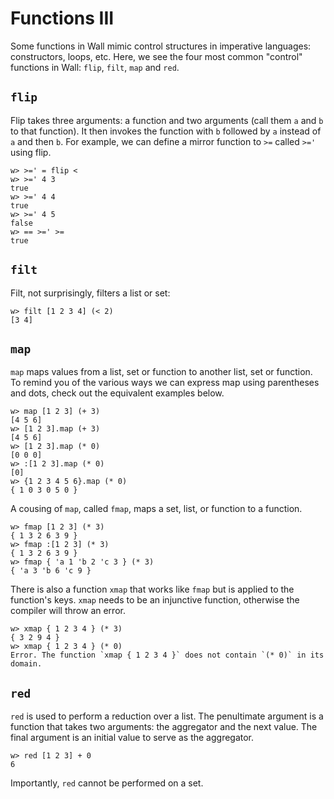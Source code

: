 # Functions III

Some functions in Wall mimic control structures in imperative languages: constructors, loops, etc.  Here, we see the four most common "control" functions in Wall: `flip`, `filt`, `map` and `red`.

## `flip`

Flip takes three arguments: a function and two arguments (call them `a` and `b` to that function).  It then invokes the function with `b` followed by `a` instead of `a` and then `b`.  For example, we can define a mirror function to `>=` called `>='` using flip.

```
w> >=' = flip <
w> >=' 4 3
true
w> >=' 4 4
true
w> >=' 4 5
false
w> == >=' >=
true
```

## `filt`

Filt, not surprisingly, filters a list or set:

```
w> filt [1 2 3 4] (< 2)
[3 4]
```

## `map`

`map` maps values from a list, set or function to another list, set or function.  To remind you of the various ways we can express map using parentheses and dots, check out the equivalent examples below.

```
w> map [1 2 3] (+ 3)
[4 5 6]
w> [1 2 3].map (+ 3)
[4 5 6]
w> [1 2 3].map (* 0)
[0 0 0]
w> :[1 2 3].map (* 0)
[0]
w> {1 2 3 4 5 6}.map (* 0)
{ 1 0 3 0 5 0 }
```

A cousing of `map`, called `fmap`, maps a set, list, or function to a function.

```
w> fmap [1 2 3] (* 3)
{ 1 3 2 6 3 9 }
w> fmap :[1 2 3] (* 3)
{ 1 3 2 6 3 9 }
w> fmap { 'a 1 'b 2 'c 3 } (* 3)
{ 'a 3 'b 6 'c 9 }
```

There is also a function `xmap` that works like `fmap` but is applied to the function's keys. `xmap` needs to be an injunctive function, otherwise the compiler will throw an error.

```
w> xmap { 1 2 3 4 } (* 3)
{ 3 2 9 4 }
w> xmap { 1 2 3 4 } (* 0)
Error. The function `xmap { 1 2 3 4 }` does not contain `(* 0)` in its domain.
```

## `red`

`red` is used to perform a reduction over a list. The penultimate argument is a function that takes two arguments: the aggregator and the next value.  The final argument is an initial value to serve as the aggregator.

```
w> red [1 2 3] + 0
6
```

Importantly, `red` cannot be performed on a set.
